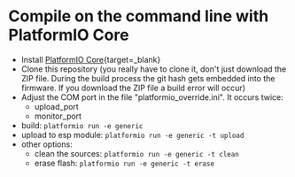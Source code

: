 # Compile on the command line with PlatformIO Core

* Install [PlatformIO Core](https://platformio.org/install/cli){target=_blank}
* Clone this repository (you really have to clone it, don't just download the ZIP file. During the build process the git hash gets embedded into the firmware. If you download the ZIP file a build error will occur)
* Adjust the COM port in the file "platformio_override.ini". It occurs twice:
    * upload_port
    * monitor_port
* build: `platformio run -e generic`
* upload to esp module: `platformio run -e generic -t upload`
* other options:
    * clean the sources:  `platformio run -e generic -t clean`
    * erase flash: `platformio run -e generic -t erase`